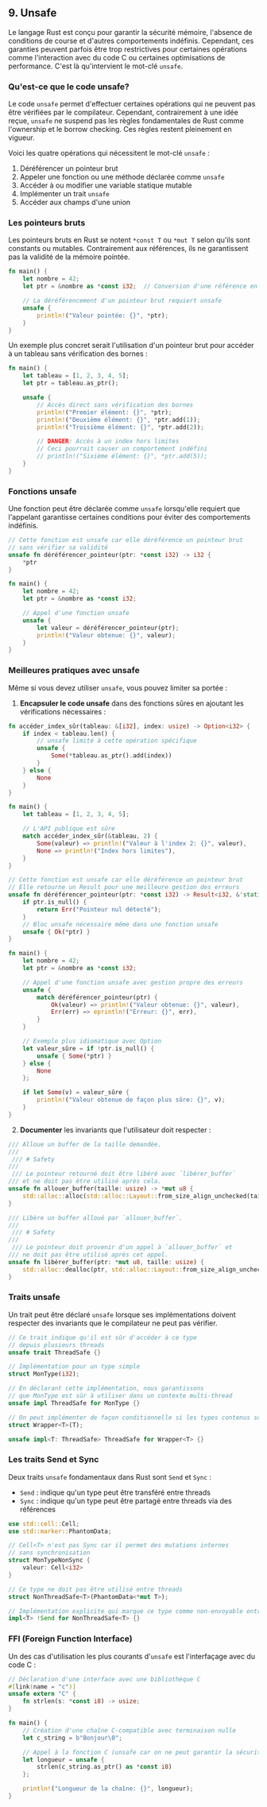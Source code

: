  
## 9\. Unsafe

Le langage Rust est conçu pour garantir la sécurité mémoire, l'absence de conditions de course et d'autres comportements indéfinis. Cependant, ces garanties peuvent parfois être trop restrictives pour certaines opérations comme l'interaction avec du code C ou certaines optimisations de performance. C'est là qu'intervient le mot-clé `unsafe`.

### Qu'est-ce que le code unsafe?

Le code `unsafe` permet d'effectuer certaines opérations qui ne peuvent pas être vérifiées par le compilateur. Cependant, contrairement à une idée reçue, `unsafe` ne suspend pas les règles fondamentales de Rust comme l'ownership et le borrow checking. Ces règles restent pleinement en vigueur.

Voici les quatre opérations qui nécessitent le mot-clé `unsafe` :

1.  Déréférencer un pointeur brut
2.  Appeler une fonction ou une méthode déclarée comme `unsafe`
3.  Accéder à ou modifier une variable statique mutable
4.  Implémenter un trait `unsafe`
5.  Accéder aux champs d'une union

### Les pointeurs bruts

Les pointeurs bruts en Rust se notent `*const T` ou `*mut T` selon qu'ils sont constants ou mutables. Contrairement aux références, ils ne garantissent pas la validité de la mémoire pointée.

``` rust
fn main() {
    let nombre = 42;
    let ptr = &nombre as *const i32;  // Conversion d'une référence en pointeur brut

    // La déréférencement d'un pointeur brut requiert unsafe
    unsafe {
        println!("Valeur pointée: {}", *ptr);
    }
}
```

Un exemple plus concret serait l'utilisation d'un pointeur brut pour accéder à un tableau sans vérification des bornes :

``` rust
fn main() {
    let tableau = [1, 2, 3, 4, 5];
    let ptr = tableau.as_ptr();

    unsafe {
        // Accès direct sans vérification des bornes
        println!("Premier élément: {}", *ptr);
        println!("Deuxième élément: {}", *ptr.add(1));
        println!("Troisième élément: {}", *ptr.add(2));

        // DANGER: Accès à un index hors limites
        // Ceci pourrait causer un comportement indéfini
        // println!("Sixième élément: {}", *ptr.add(5));
    }
}
```

### Fonctions unsafe

Une fonction peut être déclarée comme `unsafe` lorsqu'elle requiert que l'appelant garantisse certaines conditions pour éviter des comportements indéfinis.

``` rust
// Cette fonction est unsafe car elle déréférence un pointeur brut
// sans vérifier sa validité
unsafe fn déréférencer_pointeur(ptr: *const i32) -> i32 {
    *ptr
}

fn main() {
    let nombre = 42;
    let ptr = &nombre as *const i32;

    // Appel d'une fonction unsafe
    unsafe {
        let valeur = déréférencer_pointeur(ptr);
        println!("Valeur obtenue: {}", valeur);
    }
}
```

### Meilleures pratiques avec unsafe

Même si vous devez utiliser `unsafe`, vous pouvez limiter sa portée :

1.  **Encapsuler le code unsafe** dans des fonctions sûres en ajoutant les vérifications nécessaires :

``` rust
fn accéder_index_sûr(tableau: &[i32], index: usize) -> Option<i32> {
    if index < tableau.len() {
        // unsafe limité à cette opération spécifique
        unsafe {
            Some(*tableau.as_ptr().add(index))
        }
    } else {
        None
    }
}

fn main() {
    let tableau = [1, 2, 3, 4, 5];

    // L'API publique est sûre
    match accéder_index_sûr(&tableau, 2) {
        Some(valeur) => println!("Valeur à l'index 2: {}", valeur),
        None => println!("Index hors limites"),
    }
}
```

``` rust
// Cette fonction est unsafe car elle déréférence un pointeur brut
// Elle retourne un Result pour une meilleure gestion des erreurs
unsafe fn déréférencer_pointeur(ptr: *const i32) -> Result<i32, &'static str> {
    if ptr.is_null() {
        return Err("Pointeur nul détecté");
    }
    // Bloc unsafe nécessaire même dans une fonction unsafe
    unsafe { Ok(*ptr) }
}

fn main() {
    let nombre = 42;
    let ptr = &nombre as *const i32;

    // Appel d'une fonction unsafe avec gestion propre des erreurs
    unsafe {
        match déréférencer_pointeur(ptr) {
            Ok(valeur) => println!("Valeur obtenue: {}", valeur),
            Err(err) => eprintln!("Erreur: {}", err),
        }
    }

    // Exemple plus idiomatique avec Option
    let valeur_sûre = if !ptr.is_null() {
        unsafe { Some(*ptr) }
    } else {
        None
    };

    if let Some(v) = valeur_sûre {
        println!("Valeur obtenue de façon plus sûre: {}", v);
    }
}
```

2.  **Documenter** les invariants que l'utilisateur doit respecter :

``` rust
/// Alloue un buffer de la taille demandée.
///
 /// # Safety
///
 /// Le pointeur retourné doit être libéré avec `libérer_buffer`
/// et ne doit pas être utilisé après cela.
unsafe fn allouer_buffer(taille: usize) -> *mut u8 {
    std::alloc::alloc(std::alloc::Layout::from_size_align_unchecked(taille, 1))
}

/// Libère un buffer alloué par `allouer_buffer`.
///
 /// # Safety
///
 /// Le pointeur doit provenir d'un appel à `allouer_buffer` et
/// ne doit pas être utilisé après cet appel.
unsafe fn libérer_buffer(ptr: *mut u8, taille: usize) {
    std::alloc::dealloc(ptr, std::alloc::Layout::from_size_align_unchecked(taille, 1));
}
```

### Traits unsafe

Un trait peut être déclaré `unsafe` lorsque ses implémentations doivent respecter des invariants que le compilateur ne peut pas vérifier.

``` rust
// Ce trait indique qu'il est sûr d'accéder à ce type
// depuis plusieurs threads
unsafe trait ThreadSafe {}

// Implémentation pour un type simple
struct MonType(i32);

// En déclarant cette implémentation, nous garantissons
// que MonType est sûr à utiliser dans un contexte multi-thread
unsafe impl ThreadSafe for MonType {}

// On peut implémenter de façon conditionnelle si les types contenus sont ThreadSafe
struct Wrapper<T>(T);

unsafe impl<T: ThreadSafe> ThreadSafe for Wrapper<T> {}
```

### Les traits Send et Sync

Deux traits `unsafe` fondamentaux dans Rust sont `Send` et `Sync` :

- `Send` : indique qu'un type peut être transféré entre threads
- `Sync` : indique qu'un type peut être partagé entre threads via des références

``` rust
use std::cell::Cell;
use std::marker::PhantomData;

// Cell<T> n'est pas Sync car il permet des mutations internes
// sans synchronisation
struct MonTypeNonSync {
    valeur: Cell<i32>
}

// Ce type ne doit pas être utilisé entre threads
struct NonThreadSafe<T>(PhantomData<*mut T>);

// Implémentation explicite qui marque ce type comme non-envoyable entre threads
impl<T> !Send for NonThreadSafe<T> {}
```

### FFI (Foreign Function Interface)

Un des cas d'utilisation les plus courants d'`unsafe` est l'interfaçage avec du code C :

``` rust
// Déclaration d'une interface avec une bibliothèque C
#[link(name = "c")]
unsafe extern "C" {
    fn strlen(s: *const i8) -> usize;
}

fn main() {
    // Création d'une chaîne C-compatible avec terminaison nulle
    let c_string = b"Bonjour\0";

    // Appel à la fonction C (unsafe car on ne peut garantir la sécurité)
    let longueur = unsafe {
        strlen(c_string.as_ptr() as *const i8)
    };

    println!("Longueur de la chaîne: {}", longueur);
}
```
